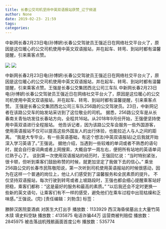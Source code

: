 ```yaml
---
title: 长春公交司机坚持中英双语报站获赞_辽宁频道
author: None
date: 2019-02-23- 21:59
tags: 
categories: 
---
```

中新网长春2月23日电(孙博妍)长春公交驾驶员王强近日在网络社交平台火了，原因是这位暖心的公交司机使用中英文双语报站，并在起车、转弯、到站时都有温馨提醒，引来乘客点赞。
<!-- more -->
                
<img align="center" border="0" src="http://p0.ifengimg.com/fck/2019_08/7284e885ba7b3a7_w540_h404.jpg" />
                
<img align="center" border="0" src="http://p2.ifengimg.com/a/2016/0810/204c433878d5cf9size1_w16_h16.png" />
            
中新网长春2月23日电(孙博妍)长春公交驾驶员王强近日在网络社交平台火了，原因是这位暖心的公交司机使用中英文双语报站，并在起车、转弯、到站时都有温馨提醒，引来乘客点赞。王强是长春公交集团西北公司三车队
中新网长春2月23日电(孙博妍)长春公交驾驶员王强近日在网络社交平台火了，原因是这位暖心的公交司机使用中英文双语报站，并在起车、转弯、到站时都有温馨提醒，引来乘客点赞。
王强是长春公交集团西北公司三车队256路的公交驾驶员。23日，中新网记者在该路公交车的始发站采访到了这位敬业的司机。
据悉，256路公交车是从长春南关青怡坊发往长春站方向，全程共16站。从2018年9月份开始，王强便坚持使用中英双语进行全程报站。
他告诉记者，因为该路公交车会服务一些外国游客，使用英语报站不仅可以提高这些外国友人的出行体验，也能拉近人与人之间的距离。
“我是大专毕业，有一些英语基础，有这个想法(中英双语报站)之后我就开始深入学习英语了。”王强说。
据他介绍，当遇到一些较难的单词或者不熟悉的语句时，就会自行查词典或者上网搜索，大概自学一周左右，便把所有站地的英语单词烂熟于心了。
谈到第一次使用双语报站的经历时，王强回忆说：“当时特别紧张，很卡顿，但听到乘客们鼓励称赞的时候，就更加坚定了我做下去的信心。”
乘坐256路公交的长春市民陈敬阳说，第一次听到司机使用英语报站的时候很感动，因为在这样一个普通的岗位上，他让人们感受到了温馨服务和全民素质的提升。
不仅坚持双语报站，每次行驶到转弯或者上坡路段时，王强也都会细心提醒乘客站好把稳，乘客们都称：“这是最好的服务和最高的素质。”
“以后我还会不定时更换一些新的英文语句，让乘客们有不一样的感受，避免他们在乘车过程中出现枯燥和乏味感。”王强说。(完)
[责任编辑：刘勃含]
标签：
 
             
滕醉汉医院耍酒疯 对医生大打出手
播放数：1133929
西汉海昏侯墓出土大量竹简木牍 填史料空缺
播放数：4135875
电话诈骗44万 运营商被判赔偿
播放数：2845975
被击落战机残骸画面首度公布
播放数：535774
